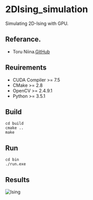 # 2DIsing_simulation
Simulating 2D-Ising with GPU.

## Referance.
- Toru Niina.[GitHub](https://github.com/ToruNiina)

## Reuirements
- CUDA Compiler >= 7.5
- CMake  >= 2.8
- OpenCV >= 2.4.9.1
- Python >= 3.5.1
## Build
    cd build
    cmake ..
    make
## Run
    cd bin
    ./run.exe

## Results
![Ising](benchmarks/ising.gif)
